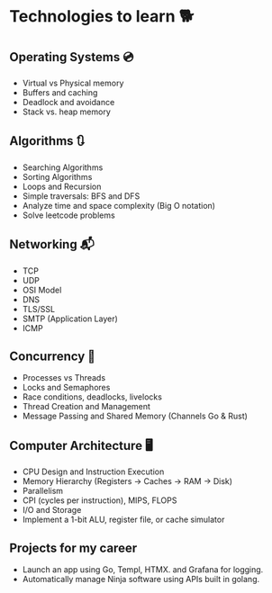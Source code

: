 # Technologies to learn 🐕

## Operating Systems 💿
- Virtual vs Physical memory
- Buffers and caching
- Deadlock and avoidance
- Stack vs. heap memory

## Algorithms 🔃
- Searching Algorithms
- Sorting Algorithms
- Loops and Recursion
- Simple traversals: BFS and DFS
- Analyze time and space complexity (Big O notation)
- Solve leetcode problems

## Networking 📬
- TCP
- UDP
- OSI Model
- DNS
- TLS/SSL
- SMTP (Application Layer)
- ICMP

## Concurrency 🦀
- Processes vs Threads
- Locks and Semaphores
- Race conditions, deadlocks, livelocks
- Thread Creation and Management
- Message Passing and Shared Memory (Channels Go & Rust) 

## Computer Architecture  🖥️
- CPU Design and Instruction Execution
- Memory Hierarchy (Registers -> Caches -> RAM -> Disk)
- Parallelism
- CPI (cycles per instruction), MIPS, FLOPS
- I/O and Storage
- Implement a 1-bit ALU, register file, or cache simulator

## Projects for my career
- Launch an app using Go, Templ, HTMX. and Grafana for logging.
- Automatically manage Ninja software using APIs built in golang.

